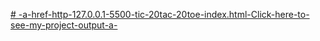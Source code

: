 [# -a-href-http-127.0.0.1-5500-tic-20tac-20toe-index.html-Click-here-to-see-my-project-output-a-](http://127.0.0.1:5500/tic%20tac%20toe/index.html)
